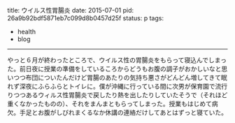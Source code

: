 title: ウイルス性胃腸炎
date: 2015-07-01
pid: 26a9b92bdf5871eb7c099d8b0457d25f
status: p
tags:
- health
- blog
---

やっと６月が終わったところで、ウイルス性の胃腸炎をもらって寝込んでしまった。前日夜に授業の準備をしているころからどうもお腹の調子がおかしいなと思いつつ布団についたんだけど胃腸のあたりの気持ち悪さがどんどん増してきて眠れず深夜にふらふらとトイレに。僕が沖縄に行っている間に次男が保育園で流行りつつあるウィルス性胃腸炎で戻したり熱を出したりしていたそうで（それほど重くなかったものの）、それをまんまともらってしまった。授業もはじめて病欠。手足とお腹がしびれまくるなか休講の連絡だけしてあとはずっと寝ていた。
